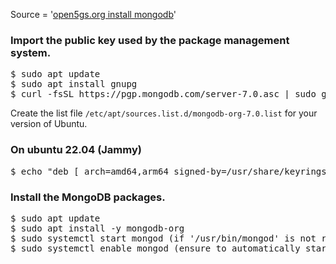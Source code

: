 Source = '<a href="https://open5gs.org/open5gs/docs/guide/01-quickstart/">open5gs.org install mongodb</a>'
### Import the public key used by the package management system.
<pre>
$ sudo apt update
$ sudo apt install gnupg
$ curl -fsSL https://pgp.mongodb.com/server-7.0.asc | sudo gpg -o /usr/share/keyrings/mongodb-server-7.0.gpg --dearmor
</pre>
Create the list file <code>/etc/apt/sources.list.d/mongodb-org-7.0.list</code> for your version of Ubuntu.

### On ubuntu 22.04 (Jammy)
<pre>
$ echo "deb [ arch=amd64,arm64 signed-by=/usr/share/keyrings/mongodb-server-7.0.gpg] https://repo.mongodb.org/apt/ubuntu jammy/mongodb-org/7.0 multiverse" | sudo tee /etc/apt/sources.list.d/mongodb-org-7.0.list
</pre>
### Install the MongoDB packages.
<pre>
$ sudo apt update
$ sudo apt install -y mongodb-org
$ sudo systemctl start mongod (if '/usr/bin/mongod' is not running)
$ sudo systemctl enable mongod (ensure to automatically start it on system boot)
</pre>
